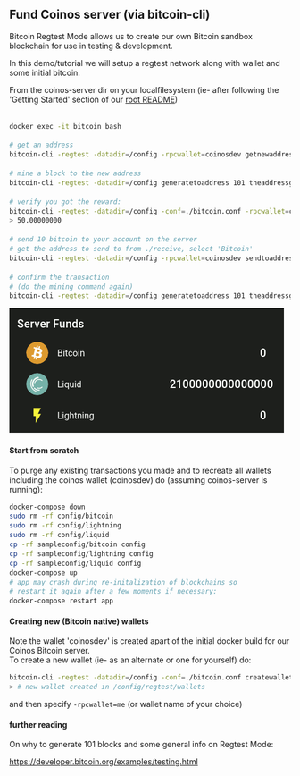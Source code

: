 ## Fund Coinos server (via bitcoin-cli)

Bitcoin Regtest Mode allows us to create our own Bitcoin sandbox blockchain for use in testing & development. 

In this demo/tutorial we will setup a regtest network along with wallet and some initial bitcoin.   

From the coinos-server dir on your localfilesystem (ie- after following the 'Getting Started' section of our [root README]) 

```bash

docker exec -it bitcoin bash

# get an address
bitcoin-cli -regtest -datadir=/config -rpcwallet=coinosdev getnewaddress

# mine a block to the new address 
bitcoin-cli -regtest -datadir=/config generatetoaddress 101 theaddressgeneratedabove

# verify you got the reward: 
bitcoin-cli -regtest -datadir=/config -conf=./bitcoin.conf -rpcwallet=coinosdev getbalance
> 50.00000000

# send 10 bitcoin to your account on the server
# get the address to send to from ./receive, select 'Bitcoin'
bitcoin-cli -regtest -datadir=/config -rpcwallet=coinosdev sendtoaddress [account-address] 10

# confirm the transaction
# (do the mining command again)
bitcoin-cli -regtest -datadir=/config generatetoaddress 101 theaddressgeneratedabove
```

![](./img/50-bitcoin-server-balance.gif)


#### Start from scratch

To purge any existing transactions you made and to recreate all wallets including the coinos wallet (coinosdev) do (assuming coinos-server is running): 

```bash
docker-compose down
sudo rm -rf config/bitcoin 
sudo rm -rf config/lightning
sudo rm -rf config/liquid
cp -rf sampleconfig/bitcoin config
cp -rf sampleconfig/lightning config
cp -rf sampleconfig/liquid config
docker-compose up
# app may crash during re-initalization of blockchains so
# restart it again after a few moments if necessary: 
docker-compose restart app 
```


#### Creating new (Bitcoin native) wallets

Note the wallet 'coinosdev' is created apart of the initial docker build for our Coinos Bitcoin server.  
To create a new wallet (ie- as an alternate or one for yourself) do: 

```bash
bitcoin-cli -regtest -datadir=/config -conf=./bitcoin.conf createwallet me
> # new wallet created in /config/regtest/wallets
```
and then specify `-rpcwallet=me` (or wallet name of your choice)


#### further reading

On why to generate 101 blocks and some general info on Regtest Mode: 

https://developer.bitcoin.org/examples/testing.html


[root README]:https://github.com/coinos/coinos-server

